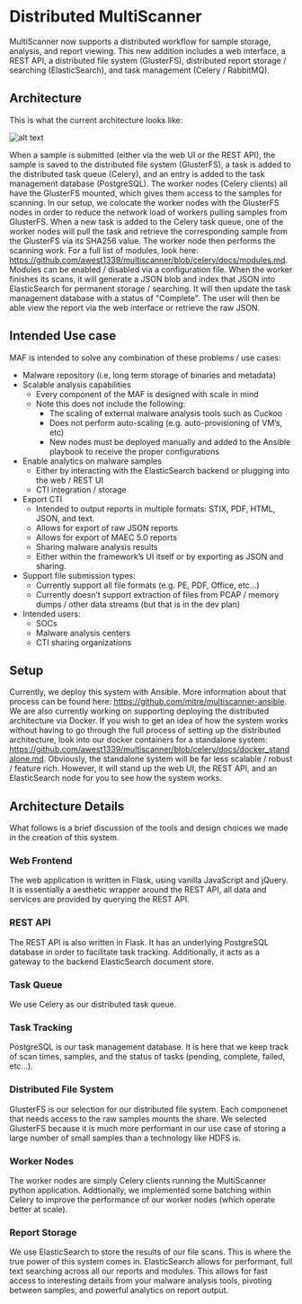 # Distributed MultiScanner #
MultiScanner now supports a distributed workflow for sample storage, analysis, and report viewing. This new addition includes a web interface, a REST API, a distributed file system (GlusterFS), distributed report storage / searching (ElasticSearch), and task management (Celery / RabbitMQ).

## Architecture ##
This is what the current architecture looks like:

![alt text](https://raw.githubusercontent.com/awest1339/multiscanner/celery/docs/distributed_ms_diagram.PNG)

When a sample is submitted (either via the web UI or the REST API), the sample is saved to the distributed file system (GlusterFS), a task is added to the distributed task queue (Celery), and an entry is added to the task management database (PostgreSQL). The worker nodes (Celery clients) all have the GlusterFS mounted, which gives them access to the samples for scanning. In our setup, we colocate the worker nodes with the GlusterFS nodes in order to reduce the network load of workers pulling samples from GlusterFS. When a new task is added to the Celery task queue, one of the worker nodes will pull the task and retrieve the corresponding sample from the GlusterFS via its SHA256 value. The worker node then performs the scanning work. For a full list of modules, look here: https://github.com/awest1339/multiscanner/blob/celery/docs/modules.md. Modules can be enabled / disabled via a configuration file. When the worker finishes its scans, it will generate a JSON blob and index that JSON into ElasticSearch for permanent storage / searching. It will then update the task management database with a status of "Complete". The user will then be able view the report via the web interface or retrieve the raw JSON.

## Intended Use case ##
MAF is intended to solve any combination of these problems / use cases:

* Malware repository (i.e, long term storage of binaries and metadata)
* Scalable analysis capabilities
  * Every component of the MAF is designed with scale in mind
  * Note this does not include the following:
    * The scaling of external malware analysis tools such as Cuckoo
    * Does not perform auto-scaling (e.g. auto-provisioning of VM’s, etc)
    * New nodes must be deployed manually and added to the Ansible playbook to receive the proper configurations
* Enable analytics on malware samples
  * Either by interacting with the ElasticSearch backend or plugging into the web / REST UI
  * CTI integration / storage
* Export CTI
  * Intended to output reports in multiple formats: STIX, PDF, HTML, JSON, and text.
  * Allows for export of raw JSON reports
  * Allows for export of MAEC 5.0 reports
  * Sharing malware analysis results
  * Either within the framework’s UI itself or by exporting as JSON and sharing.
* Support file submission types:
  * Currently support all file formats (e.g. PE, PDF, Office, etc…)
  * Currently doesn’t support extraction of files from PCAP / memory dumps / other data streams (but that is in the dev plan)
* Intended users:
  * SOCs
  * Malware analysis centers
  * CTI sharing organizations

## Setup ##
Currently, we deploy this system with Ansible. More information about that process can be found here: https://github.com/mitre/multiscanner-ansible. We are also currently working on supporting deploying the distributed architecture via Docker. If you wish to get an idea of how the system works without having to go through the full process of setting up the distributed architecture, look into our docker containers for a standalone system: https://github.com/awest1339/multiscanner/blob/celery/docs/docker_standalone.md. Obviously, the standalone system will be far less scalable / robust / feature rich. However, it will stand up the web UI, the REST API, and an ElasticSearch node for you to see how the system works.

## Architecture Details ##
What follows is a brief discussion of the tools and design choices we made in the creation of this system.

### Web Frontend ###
The web application is written in Flask, using vanilla JavaScript and jQuery. It is essentially a aesthetic wrapper around the REST API, all data and services are provided by querying the REST API.

### REST API ###
The REST API is also written in Flask. It has an underlying PostgreSQL database in order to facilitate task tracking. Additionally, it acts as a gateway to the backend ElasticSearch document store. 

### Task Queue ###
We use Celery as our distributed task queue. 

### Task Tracking ###
PostgreSQL is our task management database. It is here that we keep track of scan times, samples, and the status of tasks (pending, complete, failed, etc...).

### Distributed File System ###
GlusterFS is our selection for our distributed file system. Each componenet that needs access to the raw samples mounts the share. We selected GlusterFS because it is much more performant in our use case of storing a large number of small samples than a technology like HDFS is.

### Worker Nodes ###
The worker nodes are simply Celery clients running the MultiScanner python application. Addtionally, we implemented some batching within Celery to improve the performance of our worker nodes (which operate better at scale).

### Report Storage ###
We use ElasticSearch to store the results of our file scans. This is where the true power of this system comes in. ElasticSearch allows for performant, full text searching across all our reports and modules. This allows for fast access to interesting details from your malware analysis tools, pivoting between samples, and powerful analytics on report output.
